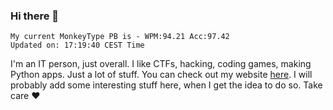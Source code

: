 ### Hi there 👋
<!-- PB START -->
```
My current MonkeyType PB is - WPM:94.21 Acc:97.42
Updated on: 17:19:40 CEST Time
```
<!-- PB END -->
I'm an IT person, just overall. I like CTFs, hacking, coding games, making Python apps. Just a lot of stuff.
You can check out my website [here](https://skill3472.github.io/).
I will probably add some interesting stuff here, when I get the idea to do so. Take care ❤️
